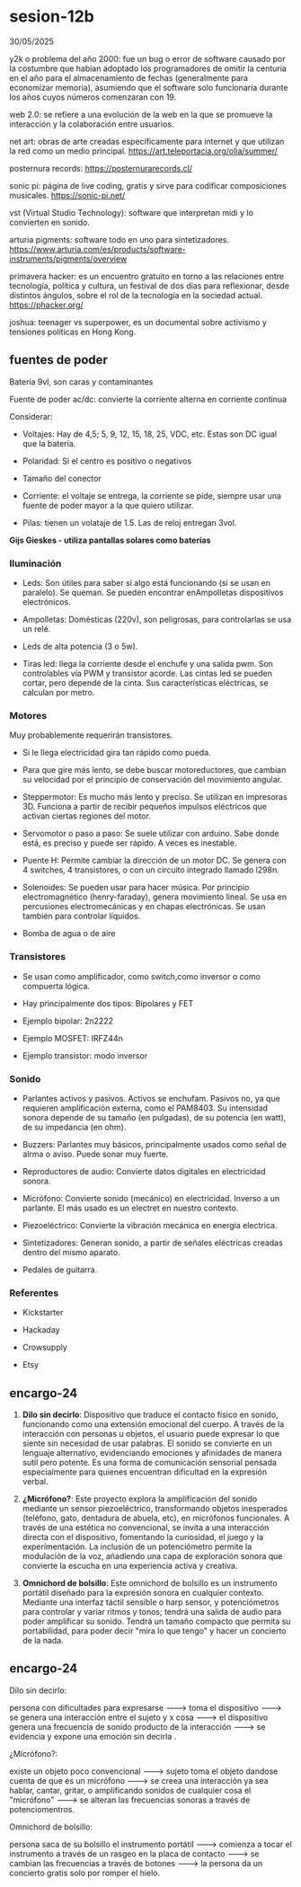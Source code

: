 # sesion-12b
30/05/2025

y2k o problema del año 2000: fue un bug o error de software causado por la costumbre que habían adoptado los programadores de omitir la centuria en el año para el almacenamiento de fechas (generalmente para economizar memoria), asumiendo que el software solo funcionaría durante los años cuyos números comenzaran con 19.

web 2.0: se refiere a una evolución de la web en la que se promueve la interacción y la colaboración entre usuarios.

net art: obras de arte creadas específicamente para internet y que utilizan la red como un medio principal.
https://art.teleportacia.org/olia/summer/ 

posternura records: https://posternurarecords.cl/

sonic pi: página de live coding, gratis y sirve para codificar composiciones musicales. https://sonic-pi.net/

vst (Virtual Studio Technology): software que interpretan midi y lo convierten en sonido.

arturia pigments: software todo en uno para sintetizadores. https://www.arturia.com/es/products/software-instruments/pigments/overview

primavera hacker: es un encuentro gratuito en torno a las relaciones entre tecnología, política y cultura, un festival de dos días para reflexionar, desde distintos ángulos, sobre el rol de la tecnología en la sociedad actual. https://phacker.org/

joshua: teenager vs superpower, es un documental sobre activismo y tensiones políticas en Hong Kong.

## fuentes de poder
Batería 9vl, son caras y contaminantes

Fuente de poder ac/dc: convierte la corriente alterna en corriente continua 

Considerar: 

- Voltajes: Hay de 4,5; 5, 9, 12, 15, 18, 25, VDC, etc. Estas son DC igual que la batería.

- Polaridad: Si el centro es positivo o negativos

- Tamaño del conector

- Corriente: el voltaje se entrega, la corriente se pide, siempre usar una fuente de poder mayor a la que quiero utilizar.

- Pilas: tienen un volataje de 1.5. Las de reloj entregan 3vol.
  
**Gijs Gieskes -  utiliza pantallas solares como baterías**

### Iluminación

- Leds: Son útiles para saber si algo está funcionando (si se usan en paralelo). Se queman. Se pueden encontrar enAmpolletas dispositivos electrónicos.
  
- Ampolletas: Domésticas (220v), son peligrosas, para controlarlas se usa un relé.
  
- Leds de alta potencia (3 o 5w).
  
- Tiras led: llega la corriente desde el enchufe y una salida pwm. Son controlables vía PWM y transistor acorde. Las cintas led se pueden cortar, pero depende de la cinta. Sus características eléctricas, se calculan por metro.

### Motores 
Muy probablemente requerirán transistores.

- Si le llega electricidad gira tan rápido como pueda.
  
- Para que gire más lento, se debe buscar motoreductores, que cambian su velocidad por el principio de conservación del movimiento angular.
  
- Steppermotor:  Es mucho más lento y preciso. Se utilizan en impresoras 3D. Funciona a partir de recibir pequeños impulsos eléctricos  que activan ciertas regiones del motor.
  
- Servomotor o paso a paso: Se suele utilizar con arduino. Sabe donde está, es preciso y puede ser rápido. A veces es inestable.
  
- Puente H: Permite cambiar la dirección de un motor DC. Se genera con 4 switches, 4 transistores, o con un circuito integrado llamado l298n.
  
- Solenoides: Se pueden usar para hacer música. Por principio electromagnético (henry-faraday), genera movimiento lineal. Se usa en percusiones electromecánicas y en  chapas electrónicas. Se usan también para controlar líquidos.
  
- Bomba de agua o de aire

### Transistores
- Se usan como amplificador, como switch,como inversor o como compuerta lógica.
  
- Hay principalmente dos tipos: Bipolares y FET
  
- Ejemplo bipolar: 2n2222
  
- Ejemplo MOSFET: IRFZ44n
  
- Ejemplo transistor: modo inversor

### Sonido
- Parlantes activos y pasivos. Activos se enchufam. Pasivos no, ya que requieren amplificación externa, como el PAM8403. Su intensidad sonora depende de su tamaño (en pulgadas), de su potencia (en watt), de su impedancia (en ohm).
  
- Buzzers: Parlantes muy básicos, principalmente usados como señal de alrma o aviso. Puede sonar muy fuerte.
  
- Reproductores de audio: Convierte datos digitales en electricidad sonora.
  
- Micrófono: Convierte sonido (mecánico) en electricidad. Inverso a un parlante. El más usado es un electret en nuestro contexto.
  
- Piezoeléctrico: Convierte la vibración mecánica en energía electrica.
  
- Sintetizadores: Generan sonido, a partir de señales eléctricas creadas dentro del mismo aparato.
  
- Pedales de guitarra.

### Referentes 
- Kickstarter
  
- Hackaday
  
- Crowsupply
  
- Etsy  

## encargo-24

1.  **Dilo sin decirlo**: 
Dispositivo que traduce el contacto físico en sonido, funcionando como una extensión emocional del cuerpo. A través de la interacción con personas u objetos, el usuario puede expresar lo que siente sin necesidad de usar palabras. El sonido se convierte en un lenguaje alternativo, evidenciando emociones y afinidades de manera sutil pero potente. Es una forma de comunicación sensorial pensada especialmente para quienes encuentran dificultad en la expresión verbal.

2.  **¿Micrófono?**: 
Este proyecto explora la amplificación del sonido mediante un sensor piezoeléctrico, transformando objetos inesperados (teléfono, gato, dentadura de abuela, etc), en micrófonos funcionales. A través de una estética no convencional, se invita a una interacción directa con el dispositivo, fomentando la curiosidad, el juego y la experimentación. La inclusión de un potenciómetro permite la modulación de la voz, añadiendo una capa de exploración sonora que convierte la escucha en una experiencia activa y creativa.

3.  **Omnichord de bolsillo**: 
Este omnichord de bolsillo es un instrumento portátil diseñado para la expresión sonora en cualquier contexto. Mediante una interfaz táctil sensible o harp sensor, y potenciómetros para controlar y variar ritmos y tonos; tendrá una salida de audio para poder amplificar su sonido. Tendrá un tamaño compacto que permita su portabilidad, para poder decir "mira lo que tengo" y hacer un concierto de la nada.
   
## encargo-24
Dilo sin decirlo:

persona con dificultades para expresarse ---> toma el dispositivo ---> se genera una interacción entre el sujeto y x cosa ---> el dispositivo genera una frecuencia de sonido producto de la interacción ---> se evidencia y expone una emoción sin decirla .

¿Micrófono?:

existe un objeto poco convencional ---> sujeto toma el objeto dandose cuenta de que es un micrófono ---> se creea una interacción ya sea hablar, cantar, gritar, o amplificando sonidos de cualquier cosa el "micrófono" ---> se alteran las frecuencias sonoras a través de potenciomentros.

Omnichord de bolsillo:

persona saca de su bolsillo el instrumento portátil ---> comienza a tocar el instrumento a través de un rasgeo en la placa de contacto ---> se cambian las frecuencias a través de botones ---> la persona da un concierto gratis solo por romper el hielo.






